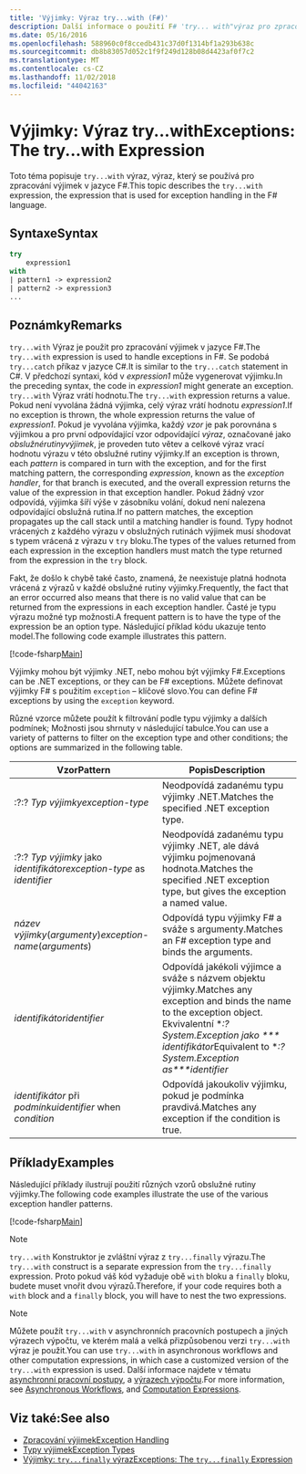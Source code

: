 ```yaml
---
title: 'Výjimky: Výraz try...with (F#)'
description: Další informace o použití F# 'try... with"výraz pro zpracování výjimek.
ms.date: 05/16/2016
ms.openlocfilehash: 588960c0f8ccedb431c37d0f1314bf1a293b638c
ms.sourcegitcommit: db8b83057d052c1f9f249d128b08d4423af0f7c2
ms.translationtype: MT
ms.contentlocale: cs-CZ
ms.lasthandoff: 11/02/2018
ms.locfileid: "44042163"
---
```

# <a name="exceptions-the-trywith-expression"></a><span data-ttu-id="766f3-103">Výjimky: Výraz try...with</span><span class="sxs-lookup"><span data-stu-id="766f3-103">Exceptions: The try...with Expression</span></span>

<span data-ttu-id="766f3-104">Toto téma popisuje `try...with` výraz, výraz, který se používá pro zpracování výjimek v jazyce F#.</span><span class="sxs-lookup"><span data-stu-id="766f3-104">This topic describes the `try...with` expression, the expression that is used for exception handling in the F# language.</span></span>

## <a name="syntax"></a><span data-ttu-id="766f3-105">Syntaxe</span><span class="sxs-lookup"><span data-stu-id="766f3-105">Syntax</span></span>

```fsharp
try
    expression1
with
| pattern1 -> expression2
| pattern2 -> expression3
...
```

## <a name="remarks"></a><span data-ttu-id="766f3-106">Poznámky</span><span class="sxs-lookup"><span data-stu-id="766f3-106">Remarks</span></span>

<span data-ttu-id="766f3-107">`try...with` Výraz je použit pro zpracování výjimek v jazyce F#.</span><span class="sxs-lookup"><span data-stu-id="766f3-107">The `try...with` expression is used to handle exceptions in F#.</span></span> <span data-ttu-id="766f3-108">Se podobá `try...catch` příkaz v jazyce C#.</span><span class="sxs-lookup"><span data-stu-id="766f3-108">It is similar to the `try...catch` statement in C#.</span></span> <span data-ttu-id="766f3-109">V předchozí syntaxi, kód v *expression1* může vygenerovat výjimku.</span><span class="sxs-lookup"><span data-stu-id="766f3-109">In the preceding syntax, the code in *expression1* might generate an exception.</span></span> <span data-ttu-id="766f3-110">`try...with` Výraz vrátí hodnotu.</span><span class="sxs-lookup"><span data-stu-id="766f3-110">The `try...with` expression returns a value.</span></span> <span data-ttu-id="766f3-111">Pokud není vyvolána žádná výjimka, celý výraz vrátí hodnotu *expression1*.</span><span class="sxs-lookup"><span data-stu-id="766f3-111">If no exception is thrown, the whole expression returns the value of *expression1*.</span></span> <span data-ttu-id="766f3-112">Pokud je vyvolána výjimka, každý *vzor* je pak porovnána s výjimkou a pro první odpovídající vzor odpovídající *výraz*, označované jako *obslužnérutinyvýjimek*, je proveden tuto větev a celkové výraz vrací hodnotu výrazu v této obslužné rutiny výjimky.</span><span class="sxs-lookup"><span data-stu-id="766f3-112">If an exception is thrown, each *pattern* is compared in turn with the exception, and for the first matching pattern, the corresponding *expression*, known as the *exception handler*, for that branch is executed, and the overall expression returns the value of the expression in that exception handler.</span></span> <span data-ttu-id="766f3-113">Pokud žádný vzor odpovídá, výjimka šíří výše v zásobníku volání, dokud není nalezena odpovídající obslužná rutina.</span><span class="sxs-lookup"><span data-stu-id="766f3-113">If no pattern matches, the exception propagates up the call stack until a matching handler is found.</span></span> <span data-ttu-id="766f3-114">Typy hodnot vrácených z každého výrazu v obslužných rutinách výjimek musí shodovat s typem vrácená z výrazu v `try` bloku.</span><span class="sxs-lookup"><span data-stu-id="766f3-114">The types of the values returned from each expression in the exception handlers must match the type returned from the expression in the `try` block.</span></span>

<span data-ttu-id="766f3-115">Fakt, že došlo k chybě také často, znamená, že neexistuje platná hodnota vrácená z výrazů v každé obslužné rutiny výjimky.</span><span class="sxs-lookup"><span data-stu-id="766f3-115">Frequently, the fact that an error occurred also means that there is no valid value that can be returned from the expressions in each exception handler.</span></span> <span data-ttu-id="766f3-116">Časté je typu výrazu možné typ možnosti.</span><span class="sxs-lookup"><span data-stu-id="766f3-116">A frequent pattern is to have the type of the expression be an option type.</span></span> <span data-ttu-id="766f3-117">Následující příklad kódu ukazuje tento model.</span><span class="sxs-lookup"><span data-stu-id="766f3-117">The following code example illustrates this pattern.</span></span>

[!code-fsharp[Main](../../../../samples/snippets/fsharp/lang-ref-2/snippet5601.fs)]

<span data-ttu-id="766f3-118">Výjimky mohou být výjimky .NET, nebo mohou být výjimky F#.</span><span class="sxs-lookup"><span data-stu-id="766f3-118">Exceptions can be .NET exceptions, or they can be F# exceptions.</span></span> <span data-ttu-id="766f3-119">Můžete definovat výjimky F# s použitím `exception` – klíčové slovo.</span><span class="sxs-lookup"><span data-stu-id="766f3-119">You can define F# exceptions by using the `exception` keyword.</span></span>

<span data-ttu-id="766f3-120">Různé vzorce můžete použít k filtrování podle typu výjimky a dalších podmínek; Možnosti jsou shrnuty v následující tabulce.</span><span class="sxs-lookup"><span data-stu-id="766f3-120">You can use a variety of patterns to filter on the exception type and other conditions; the options are summarized in the following table.</span></span>

|<span data-ttu-id="766f3-121">Vzor</span><span class="sxs-lookup"><span data-stu-id="766f3-121">Pattern</span></span>|<span data-ttu-id="766f3-122">Popis</span><span class="sxs-lookup"><span data-stu-id="766f3-122">Description</span></span>|
|-------|-----------|
|<span data-ttu-id="766f3-123">:?</span><span class="sxs-lookup"><span data-stu-id="766f3-123">:?</span></span> <span data-ttu-id="766f3-124">*Typ výjimky*</span><span class="sxs-lookup"><span data-stu-id="766f3-124">*exception-type*</span></span>|<span data-ttu-id="766f3-125">Neodpovídá zadanému typu výjimky .NET.</span><span class="sxs-lookup"><span data-stu-id="766f3-125">Matches the specified .NET exception type.</span></span>|
|<span data-ttu-id="766f3-126">:?</span><span class="sxs-lookup"><span data-stu-id="766f3-126">:?</span></span> <span data-ttu-id="766f3-127">*Typ výjimky* jako *identifikátor*</span><span class="sxs-lookup"><span data-stu-id="766f3-127">*exception-type* as *identifier*</span></span>|<span data-ttu-id="766f3-128">Neodpovídá zadanému typu výjimky .NET, ale dává výjimku pojmenovaná hodnota.</span><span class="sxs-lookup"><span data-stu-id="766f3-128">Matches the specified .NET exception type, but gives the exception a named value.</span></span>|
|<span data-ttu-id="766f3-129">*název výjimky*(*argumenty*)</span><span class="sxs-lookup"><span data-stu-id="766f3-129">*exception-name*(*arguments*)</span></span>|<span data-ttu-id="766f3-130">Odpovídá typu výjimky F# a sváže s argumenty.</span><span class="sxs-lookup"><span data-stu-id="766f3-130">Matches an F# exception type and binds the arguments.</span></span>|
|<span data-ttu-id="766f3-131">*identifikátor*</span><span class="sxs-lookup"><span data-stu-id="766f3-131">*identifier*</span></span>|<span data-ttu-id="766f3-132">Odpovídá jakékoli výjimce a sváže s názvem objektu výjimky.</span><span class="sxs-lookup"><span data-stu-id="766f3-132">Matches any exception and binds the name to the exception object.</span></span> <span data-ttu-id="766f3-133">Ekvivalentní \**:? System.Exception jako \*\*\* identifikátor*</span><span class="sxs-lookup"><span data-stu-id="766f3-133">Equivalent to \**:? System.Exception as\*\*\*identifier*</span></span>|
|<span data-ttu-id="766f3-134">*identifikátor* při *podmínku*</span><span class="sxs-lookup"><span data-stu-id="766f3-134">*identifier* when *condition*</span></span>|<span data-ttu-id="766f3-135">Odpovídá jakoukoliv výjimku, pokud je podmínka pravdivá.</span><span class="sxs-lookup"><span data-stu-id="766f3-135">Matches any exception if the condition is true.</span></span>|

## <a name="examples"></a><span data-ttu-id="766f3-136">Příklady</span><span class="sxs-lookup"><span data-stu-id="766f3-136">Examples</span></span>

<span data-ttu-id="766f3-137">Následující příklady ilustrují použití různých vzorů obslužné rutiny výjimky.</span><span class="sxs-lookup"><span data-stu-id="766f3-137">The following code examples illustrate the use of the various exception handler patterns.</span></span>

[!code-fsharp[Main](../../../../samples/snippets/fsharp/lang-ref-2/snippet5602.fs)]

>[!NOTE]
<span data-ttu-id="766f3-138">`try...with` Konstruktor je zvláštní výraz z `try...finally` výrazu.</span><span class="sxs-lookup"><span data-stu-id="766f3-138">The `try...with` construct is a separate expression from the `try...finally` expression.</span></span> <span data-ttu-id="766f3-139">Proto pokud váš kód vyžaduje obě `with` bloku a `finally` bloku, budete muset vnořit dvou výrazů.</span><span class="sxs-lookup"><span data-stu-id="766f3-139">Therefore, if your code requires both a `with` block and a `finally` block, you will have to nest the two expressions.</span></span>

>[!NOTE]
<span data-ttu-id="766f3-140">Můžete použít `try...with` v asynchronních pracovních postupech a jiných výrazech výpočtu, ve kterém malá a velká přizpůsobenou verzi `try...with` výraz je použit.</span><span class="sxs-lookup"><span data-stu-id="766f3-140">You can use `try...with` in asynchronous workflows and other computation expressions, in which case a customized version of the `try...with` expression is used.</span></span> <span data-ttu-id="766f3-141">Další informace najdete v tématu [asynchronní pracovní postupy](../asynchronous-workflows.md), a [výrazech výpočtu](../computation-expressions.md).</span><span class="sxs-lookup"><span data-stu-id="766f3-141">For more information, see [Asynchronous Workflows](../asynchronous-workflows.md), and [Computation Expressions](../computation-expressions.md).</span></span>

## <a name="see-also"></a><span data-ttu-id="766f3-142">Viz také:</span><span class="sxs-lookup"><span data-stu-id="766f3-142">See also</span></span>

- [<span data-ttu-id="766f3-143">Zpracování výjimek</span><span class="sxs-lookup"><span data-stu-id="766f3-143">Exception Handling</span></span>](index.md)
- [<span data-ttu-id="766f3-144">Typy výjimek</span><span class="sxs-lookup"><span data-stu-id="766f3-144">Exception Types</span></span>](exception-types.md)
- [<span data-ttu-id="766f3-145">Výjimky: `try...finally` výraz</span><span class="sxs-lookup"><span data-stu-id="766f3-145">Exceptions: The `try...finally` Expression</span></span>](the-try-finally-expression.md)
